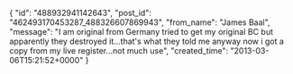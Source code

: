  {
   "id": "488932941142643",
   "post_id": "462493170453287_488326607869943",
   "from_name": "James Baal",
   "message": "I am original from Germany tried to get my original BC but apparently they destroyed it...that's what they told me anyway now i got a copy from my live register...not much use",
   "created_time": "2013-03-06T15:21:52+0000"
 }
